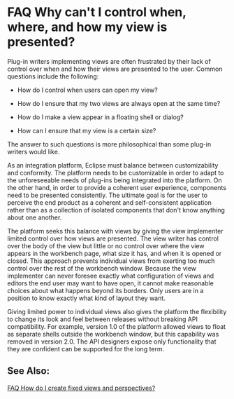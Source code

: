

FAQ Why can't I control when, where, and how my view is presented?
==================================================================

Plug-in writers implementing views are often frustrated by their lack of control over when and how their views are presented to the user. Common questions include the following:

*   How do I control when users can open my view?</li>

*   How do I ensure that my two views are always open at the same time?</li>

*   How do I make a view appear in a floating shell or dialog?</li>

*   How can I ensure that my view is a certain size?</li>

The answer to such questions is more philosophical than some plug-in writers would like.

As an integration platform, Eclipse must balance between customizability and conformity. The platform needs to be customizable in order to adapt to the unforeseeable needs of plug-ins being integrated into the platform. On the other hand, in order to provide a coherent user experience, components need to be presented consistently. The ultimate goal is for the user to perceive the end product as a coherent and self-consistent application rather than as a collection of isolated components that don't know anything about one another.

  
The platform seeks this balance with views by giving the view implementer limited control over how views are presented. The view writer has control over the body of the view but little or no control over where the view appears in the workbench page, what size it has, and when it is opened or closed. This approach prevents individual views from exerting too much control over the rest of the workbench window. Because the view implementer can never foresee exactly what configuration of views and editors the end user may want to have open, it cannot make reasonable choices about what happens beyond its borders. Only users are in a position to know exactly what kind of layout they want.

  
Giving limited power to individual views also gives the platform the flexibility to change its look and feel between releases without breaking API compatibility. For example, version 1.0 of the platform allowed views to float as separate shells outside the workbench window, but this capability was removed in version 2.0. The API designers expose only functionality that they are confident can be supported for the long term.

  

See Also:
---------

[FAQ How do I create fixed views and perspectives?](./FAQ_How_do_I_create_fixed_views_and_perspectives.md "FAQ How do I create fixed views and perspectives?")

